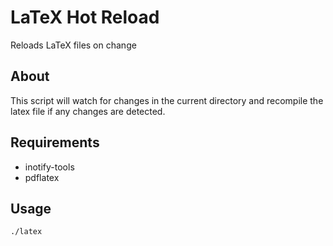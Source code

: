 # LaTeX Hot Reload
Reloads LaTeX files on change

## About
This script will watch for changes in the current directory and recompile the latex file if any changes are detected.

## Requirements
* inotify-tools
* pdflatex

## Usage
```
./latex
```
